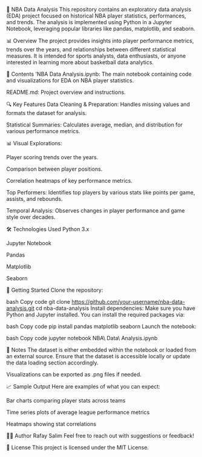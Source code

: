 🏀 NBA Data Analysis
This repository contains an exploratory data analysis (EDA) project focused on historical NBA player statistics, performances, and trends. The analysis is implemented using Python in a Jupyter Notebook, leveraging popular libraries like pandas, matplotlib, and seaborn.

📊 Overview
The project provides insights into player performance metrics, trends over the years, and relationships between different statistical measures. It is intended for sports analysts, data enthusiasts, or anyone interested in learning more about basketball data analytics.

📁 Contents
'NBA Data Analysis.ipynb: The main notebook containing code and visualizations for EDA on NBA player statistics.

README.md: Project overview and instructions.

🔍 Key Features
Data Cleaning & Preparation: Handles missing values and formats the dataset for analysis.

Statistical Summaries: Calculates average, median, and distribution for various performance metrics.

📊 Visual Explorations:

Player scoring trends over the years.

Comparison between player positions.

Correlation heatmaps of key performance metrics.

Top Performers: Identifies top players by various stats like points per game, assists, and rebounds.

Temporal Analysis: Observes changes in player performance and game style over decades.

🛠️ Technologies Used
Python 3.x

Jupyter Notebook

Pandas

Matplotlib

Seaborn

🚀 Getting Started
Clone the repository:

bash
Copy code
git clone https://github.com/your-username/nba-data-analysis.git
cd nba-data-analysis
Install dependencies:
Make sure you have Python and Jupyter installed. You can install the required packages via:

bash
Copy code
pip install pandas matplotlib seaborn
Launch the notebook:

bash
Copy code
jupyter notebook NBA\ Data\ Analysis.ipynb

📌 Notes
The dataset is either embedded within the notebook or loaded from an external source. Ensure that the dataset is accessible locally or update the data loading section accordingly.

Visualizations can be exported as .png files if needed.

📈 Sample Output
Here are examples of what you can expect:

Bar charts comparing player stats across teams

Time series plots of average league performance metrics

Heatmaps showing stat correlations

👨‍💻 Author
Rafay Salim
Feel free to reach out with suggestions or feedback!

📄 License
This project is licensed under the MIT License.
